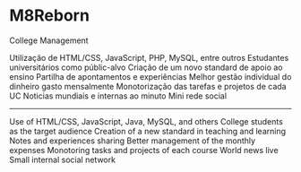 # M8Reborn
College Management

Utilização de HTML/CSS, JavaScript, PHP, MySQL, entre outros
Estudantes universitários como públic-alvo
Criação de um novo standard de apoio ao ensino
Partilha de apontamentos e experiências
Melhor gestão individual do dinheiro gasto mensalmente
Monotorização das tarefas e projetos de cada UC
Noticias mundiais e internas ao minuto
Mini rede social


--------------------------------------------------------------

Use of HTML/CSS, JavaScript, Java, MySQL, and others
College students as the target audience
Creation of a new standard in teaching and learning
Notes and experiences sharing
Better management of the monthly expenses
Monotoring tasks and projects of each course
World news live
Small internal social network

